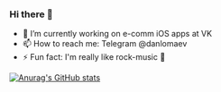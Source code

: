 ### Hi there 👋

- 🔭 I’m currently working on e-comm iOS apps at VK
- 📫 How to reach me: Telegram @danlomaev
- ⚡ Fun fact: I'm really like rock-music 🎸


[![Anurag's GitHub stats](https://github-readme-stats.vercel.app/api?username=WeDontNeedTo&show_icons=true&theme=dracula)](https://github.com/anuraghazra/github-readme-stats)


<!--
**WeDontNeedTo/WeDontNeedTo** is a ✨ _special_ ✨ repository because its `README.md` (this file) appears on your GitHub profile.

Here are some ideas to get you started:
-->
